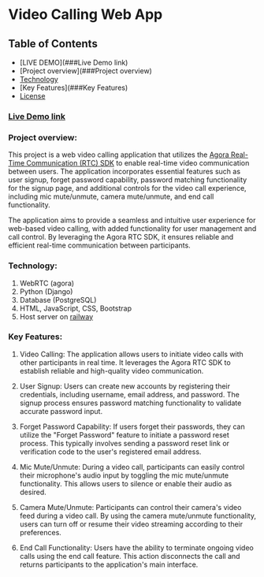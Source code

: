 # Video Calling Web App

## Table of Contents

- [LIVE DEMO](###Live Demo link)
- [Project overview](###Project overview)
- [Technology](###Technology)
- [Key Features](###Key Features)
- [License](#license)

### [Live Demo link](https://webvc.up.railway.app)

### Project overview:
This project is a web video calling application that utilizes the [Agora Real-Time Communication (RTC) SDK](https://www.agora.io/en/) to enable real-time video communication between users. The application incorporates essential features such as user signup, forget password capability, password matching functionality for the signup page, and additional controls for the video call experience, including mic mute/unmute, camera mute/unmute, and end call functionality.

The application aims to provide a seamless and intuitive user experience for web-based video calling, with added functionality for user management and call control. By leveraging the Agora RTC SDK, it ensures reliable and efficient real-time communication between participants.

### Technology:
1. WebRTC (agora)
2. Python (Django)
3. Database (PostgreSQL)
4. HTML, JavaScript, CSS, Bootstrap 
5. Host server on [railway](https://railway.app/)

### Key Features:
1. Video Calling: The application allows users to initiate video calls with other participants in real time. It leverages the Agora RTC SDK to establish reliable and high-quality video communication.

2. User Signup: Users can create new accounts by registering their credentials, including username, email address, and password. The signup process ensures password matching functionality to validate accurate password input.

3. Forget Password Capability: If users forget their passwords, they can utilize the "Forget Password" feature to initiate a password reset process. This typically involves sending a password reset link or verification code to the user's registered email address.

4. Mic Mute/Unmute: During a video call, participants can easily control their microphone's audio input by toggling the mic mute/unmute functionality. This allows users to silence or enable their audio as desired.

5. Camera Mute/Unmute: Participants can control their camera's video feed during a video call. By using the camera mute/unmute functionality, users can turn off or resume their video streaming according to their preferences.

6. End Call Functionality: Users have the ability to terminate ongoing video calls using the end call feature. This action disconnects the call and returns participants to the application's main interface.

